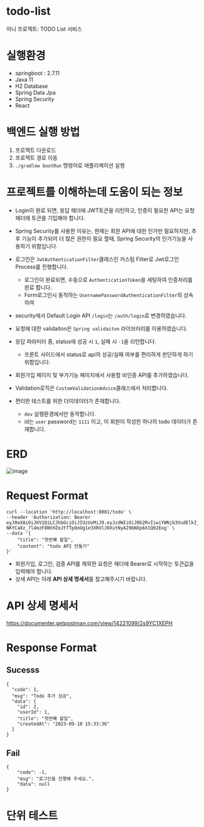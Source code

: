 # todo-list
미니 프로젝트: TODO List 서비스

# 실행환경
- springboot : 2.7.11
- Java 11
- H2 Database
- Spring Data Jpa
- Spring Security
- React

# 백엔드 실행 방법
1. 프로젝트 다운로드
2. 프로젝트 경로 이동
3. `./gradlew bootRun` 명령어로 애플리케이션 실행

# 프로젝트를 이해하는데 도움이 되는 정보

- Login이 완료 되면, 응답 헤더에 JWT토큰을 리턴하고, 인증이 필요한 API는 요청 헤더에 토큰을 기입해야 합니다.
- Spring Security를 사용한 이유는, 현재는 회원 API에 대한 인가만 필요하지만, 추후 기능이 추가되어 더 많은 권한이 필요 할때, Spring Security의 인가기능을 사용하기 위함입니다.
- 로그인은 `JwtAuthenticationFilter`클래스인 커스텀 Filter로 Jwt로그인 Process를 진행합니다.
  - 로그인이 완료되면, 수동으로 `AuthenticationToken`을 세팅하여 인증처리를 완료 합니다.
  - Form로그인시 동작하는 `UsernamePasswordAuthenticationFilter`의 상속하여
- security에서 Default Login API `/login`는 `/auth/login`로 변경하였습니다. 

- 요청에 대한 validaiton은 `Spring validaiton` 라이브러리를 이용하였습니다.
- 응답 파라미터 중, status에 성공 시 `1`, 실패 시 `-1`을 리턴합니다.
  - 프론트 사이드에서 status로 api의 성공/실패 여부를 편리하게 판단하게 하기 위함입니다.
- 회원가입 페이지 및 부가기능 페이지에서 사용할 비인증 API를 추가하였습니다.
- Validation로직은 `CustomValidationAdvice`클래스에서 처리합니다.
- 편리한 테스트를 위한 더미데이터가 존재합니다.
  - `dev` 실행환경에서만 동작합니다.
  - id는 `user` password는 `1111` 이고, 이 회원이 작성한 하나의 todo 데이터가 존재합니다.

# ERD
![image](https://github.com/qwe5507/todo-list/assets/70142711/0805f0d6-5371-4e7c-8831-e2e6c25babcd)

   
# Request Format
```
curl --location 'http://localhost:8081/todo' \
--header 'Authorization: Bearer eyJ0eXAiOiJKV1QiLCJhbGciOiJIUzUxMiJ9.eyJzdWIiOiJ0b2RvIiwiYWNjb3VudElkIjoidXNlciIsInJvbGUiOiJVU0VSIiwiaWQiOjEsImV4cCI6MTY5NDkzMTE5Mn0.Zv_kcE4KCCF5wcI30HSeF3Zz4q-NKYCa8z_7l4mzF8NtHZeJtTTpOoUg1e3XRVlJ0XutNyA29bNXp6X1Q02Eog' \
--data '{
    "title": "첫번쨰 할일",
    "content": "todo API 만들기"
}'
```
- 회원가입, 로그인, 검증 API를 제외한 요청은 헤더에 Bearer로 시작하는 토큰값을 입력해야 합니다.
- 상세 API는 아래 **API 상세 명세서**를 참고해주시기 바랍니다.

# API 상세 명세서 
https://documenter.getpostman.com/view/14221099/2s9YC1XEPH

# Response Format
## Sucesss
```
{
  "code": 1,
  "msg": "Todo 추가 성공",
  "data": {
    "id": 2,
    "userId": 1,
    "title": "첫번쨰 할일",
    "createdAt": "2023-09-10 15:33:36"
  }
}
```

## Fail 
```
{
    "code": -1,
    "msg": "로그인을 진행해 주세요.",
    "data": null
}
```

# 단위 테스트

